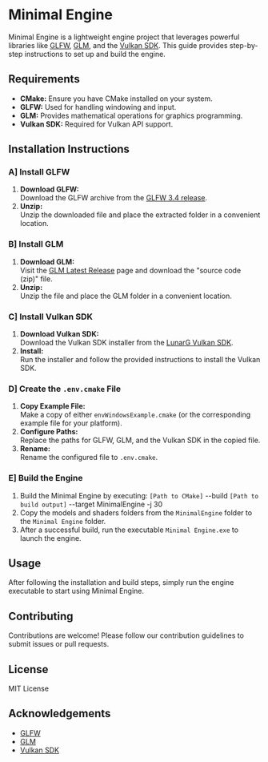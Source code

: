 # Minimal Engine

Minimal Engine is a lightweight engine project that leverages powerful libraries
like [GLFW](https://github.com/glfw/glfw/releases), [GLM](https://github.com/g-truc/glm/releases/latest), and
the [Vulkan SDK](https://www.lunarg.com/vulkan-sdk/). This guide provides step-by-step instructions to set up and build the engine.

## Requirements

- **CMake:** Ensure you have CMake installed on your system.
- **GLFW:** Used for handling windowing and input.
- **GLM:** Provides mathematical operations for graphics programming.
- **Vulkan SDK:** Required for Vulkan API support.

## Installation Instructions

### A] Install GLFW

1. **Download GLFW:**  
   Download the GLFW archive from the [GLFW 3.4 release](https://github.com/glfw/glfw/releases/download/3.4/glfw-3.4.zip).
2. **Unzip:**  
   Unzip the downloaded file and place the extracted folder in a convenient location.

### B] Install GLM

1. **Download GLM:**  
   Visit the [GLM Latest Release](https://github.com/g-truc/glm/releases/latest) page and download the "source code (zip)" file.
2. **Unzip:**  
   Unzip the file and place the GLM folder in a convenient location.

### C] Install Vulkan SDK

1. **Download Vulkan SDK:**  
   Download the Vulkan SDK installer from the [LunarG Vulkan SDK](https://www.lunarg.com/vulkan-sdk/).
2. **Install:**  
   Run the installer and follow the provided instructions to install the Vulkan SDK.

### D] Create the `.env.cmake` File

1. **Copy Example File:**  
   Make a copy of either `envWindowsExample.cmake` (or the corresponding example file for your platform).
2. **Configure Paths:**  
   Replace the paths for GLFW, GLM, and the Vulkan SDK in the copied file.
3. **Rename:**  
   Rename the configured file to `.env.cmake`.

### E] Build the Engine

1. Build the Minimal Engine by executing:
   `[Path to CMake]` --build `[Path to build output]` --target MinimalEngine -j 30
2. Copy the models and shaders folders from the `MinimalEngine` folder to the `Minimal Engine` folder.
3. After a successful build, run the executable `Minimal Engine.exe` to launch the engine.

## Usage

After following the installation and build steps, simply run the engine executable to start using Minimal Engine.

## Contributing

Contributions are welcome! Please follow our contribution guidelines to submit issues or pull requests.

## License

MIT License

## Acknowledgements

- [GLFW](https://www.glfw.org/)
- [GLM](https://github.com/g-truc/glm)
- [Vulkan SDK](https://www.vulkan.org/)
